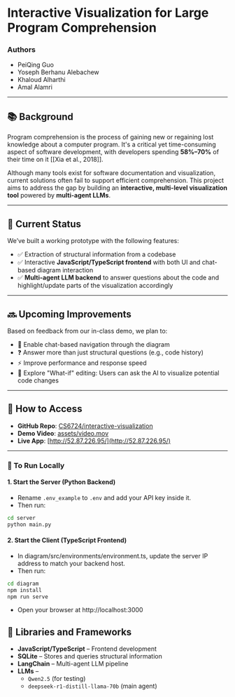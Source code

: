 # Interactive Visualization for Large Program Comprehension

### Authors
- PeiQing Guo  
- Yoseph Berhanu Alebachew  
- Khaloud Alharthi  
- Amal Alamri  

---

## 📚 Background

Program comprehension is the process of gaining new or regaining lost knowledge about a computer program. It's a critical yet time-consuming aspect of software development, with developers spending **58%–70%** of their time on it [[Xia et al., 2018]].

Although many tools exist for software documentation and visualization, current solutions often fail to support efficient comprehension. This project aims to address the gap by building an **interactive, multi-level visualization tool** powered by **multi-agent LLMs**.

---

## 🚧 Current Status

We’ve built a working prototype with the following features:

- ✅ Extraction of structural information from a codebase  
- ✅ Interactive **JavaScript/TypeScript frontend** with both UI and chat-based diagram interaction  
- ✅ **Multi-agent LLM backend** to answer questions about the code and highlight/update parts of the visualization accordingly  

---

## 🔜 Upcoming Improvements

Based on feedback from our in-class demo, we plan to:

- 🔄 Enable chat-based navigation through the diagram  
- ❓ Answer more than just structural questions (e.g., code history)  
- ⚡ Improve performance and response speed  
- 🧪 Explore "What-if" editing: Users can ask the AI to visualize potential code changes  

---

## 🔗 How to Access

- **GitHub Repo**: [CS6724/interactive-visualization](https://github.com/CS6724/interactive-visualization)  
- **Demo Video**: [assets/video.mov](https://github.com/CS6724/interactive-visualization/assets/video.mp4)  
- **Live App**: [http://52.87.226.95/](http://52.87.226.95/)

---
### 🚀 To Run Locally

#### 1. Start the Server (Python Backend)
- Rename `.env_example` to `.env` and add your API key inside it.
- Then run:

```bash
cd server
python main.py
```

#### 2. Start the Client (TypeScript Frontend)

- In diagram/src/environments/environment.ts, update the server IP address to match your backend host.
- Then run:

```bash
cd diagram
npm install
npm run serve
```

- Open your browser at http://localhost:3000


## 🧰 Libraries and Frameworks

- **JavaScript/TypeScript** – Frontend development  
- **SQLite** – Stores and queries structural information  
- **LangChain** – Multi-agent LLM pipeline  
- **LLMs** –  
  - `Qwen2.5` (for testing)  
  - `deepseek-r1-distill-llama-70b` (main agent)
